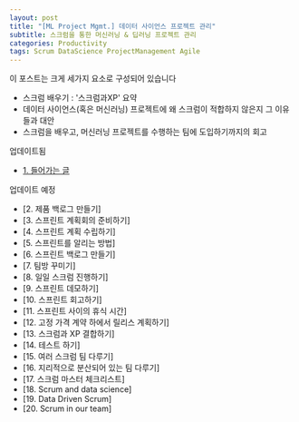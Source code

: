 ```yaml
---
layout: post
title: "[ML Project Mgmt.] 데이터 사이언스 프로젝트 관리"
subtitle: 스크럼을 통한 머신러닝 & 딥러닝 프로젝트 관리
categories: Productivity
tags: Scrum DataScience ProjectManagement Agile
---
```


이 포스트는 크게 세가지 요소로 구성되어 있습니다

- 스크럼 배우기 : '스크럼과XP' 요약
- 데이터 사이언스(혹은 머신러닝) 프로젝트에 왜 스크럼이 적합하지 않은지 그 이유들과 대안
- 스크럼을 배우고, 머신러닝 프로젝트를 수행하는 팀에 도입하기까지의 회고

업데이트됨

- [1. 들어가는 글](https://hyeon95y.github.io/productivity/2020/12/17/scrum-1.html)

업데이트 예정

- [2. 제품 백로그 만들기]
- [3. 스프린트 계획회의 준비하기]
- [4. 스프린트 계획 수립하기]
- [5. 스프린트를 알리는 방법]
- [6. 스프린트 백로그 만들기]
- [7. 팀방 꾸미기]
- [8. 일일 스크럼 진행하기]
- [9. 스프린트 데모하기]
- [10. 스프린트 회고하기]
- [11. 스프린트 사이의 휴식 시간]
- [12. 고정 가격 계약 하에서 릴리스 계획하기]
- [13. 스크럼과 XP 결합하기]
- [14. 테스트 하기]
- [15. 여러 스크럼 팀 다루기]
- [16. 지리적으로 분산되어 있는 팀 다루기]
- [17. 스크럼 마스터 체크리스트]
- [18. Scrum and data science]
- [19. Data Driven Scrum]
- [20. Scrum in our team]
